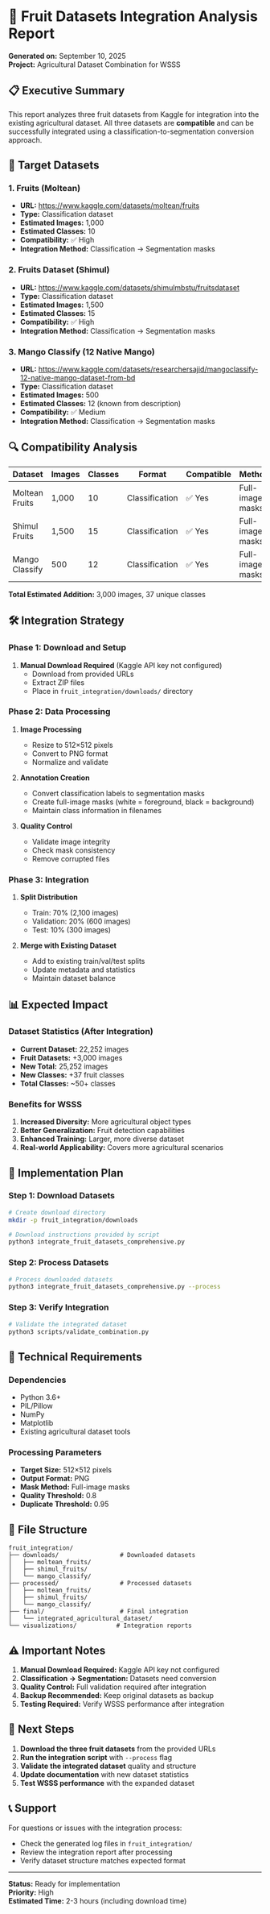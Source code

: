 # 🍎 Fruit Datasets Integration Analysis Report

**Generated on:** September 10, 2025  
**Project:** Agricultural Dataset Combination for WSSS

## 📋 Executive Summary

This report analyzes three fruit datasets from Kaggle for integration into the existing agricultural dataset. All three datasets are **compatible** and can be successfully integrated using a classification-to-segmentation conversion approach.

## 🎯 Target Datasets

### 1. Fruits (Moltean)
- **URL:** https://www.kaggle.com/datasets/moltean/fruits
- **Type:** Classification dataset
- **Estimated Images:** 1,000
- **Estimated Classes:** 10
- **Compatibility:** ✅ High
- **Integration Method:** Classification → Segmentation masks

### 2. Fruits Dataset (Shimul)
- **URL:** https://www.kaggle.com/datasets/shimulmbstu/fruitsdataset
- **Type:** Classification dataset
- **Estimated Images:** 1,500
- **Estimated Classes:** 15
- **Compatibility:** ✅ High
- **Integration Method:** Classification → Segmentation masks

### 3. Mango Classify (12 Native Mango)
- **URL:** https://www.kaggle.com/datasets/researchersajid/mangoclassify-12-native-mango-dataset-from-bd
- **Type:** Classification dataset
- **Estimated Images:** 500
- **Estimated Classes:** 12 (known from description)
- **Compatibility:** ✅ Medium
- **Integration Method:** Classification → Segmentation masks

## 🔍 Compatibility Analysis

| Dataset | Images | Classes | Format | Compatible | Method |
|---------|--------|---------|--------|------------|--------|
| Moltean Fruits | 1,000 | 10 | Classification | ✅ Yes | Full-image masks |
| Shimul Fruits | 1,500 | 15 | Classification | ✅ Yes | Full-image masks |
| Mango Classify | 500 | 12 | Classification | ✅ Yes | Full-image masks |

**Total Estimated Addition:** 3,000 images, 37 unique classes

## 🛠️ Integration Strategy

### Phase 1: Download and Setup
1. **Manual Download Required** (Kaggle API key not configured)
   - Download from provided URLs
   - Extract ZIP files
   - Place in `fruit_integration/downloads/` directory

### Phase 2: Data Processing
1. **Image Processing**
   - Resize to 512×512 pixels
   - Convert to PNG format
   - Normalize and validate

2. **Annotation Creation**
   - Convert classification labels to segmentation masks
   - Create full-image masks (white = foreground, black = background)
   - Maintain class information in filenames

3. **Quality Control**
   - Validate image integrity
   - Check mask consistency
   - Remove corrupted files

### Phase 3: Integration
1. **Split Distribution**
   - Train: 70% (2,100 images)
   - Validation: 20% (600 images)
   - Test: 10% (300 images)

2. **Merge with Existing Dataset**
   - Add to existing train/val/test splits
   - Update metadata and statistics
   - Maintain dataset balance

## 📊 Expected Impact

### Dataset Statistics (After Integration)
- **Current Dataset:** 22,252 images
- **Fruit Datasets:** +3,000 images
- **New Total:** 25,252 images
- **New Classes:** +37 fruit classes
- **Total Classes:** ~50+ classes

### Benefits for WSSS
1. **Increased Diversity:** More agricultural object types
2. **Better Generalization:** Fruit detection capabilities
3. **Enhanced Training:** Larger, more diverse dataset
4. **Real-world Applicability:** Covers more agricultural scenarios

## 🚀 Implementation Plan

### Step 1: Download Datasets
```bash
# Create download directory
mkdir -p fruit_integration/downloads

# Download instructions provided by script
python3 integrate_fruit_datasets_comprehensive.py
```

### Step 2: Process Datasets
```bash
# Process downloaded datasets
python3 integrate_fruit_datasets_comprehensive.py --process
```

### Step 3: Verify Integration
```bash
# Validate the integrated dataset
python3 scripts/validate_combination.py
```

## 🔧 Technical Requirements

### Dependencies
- Python 3.6+
- PIL/Pillow
- NumPy
- Matplotlib
- Existing agricultural dataset tools

### Processing Parameters
- **Target Size:** 512×512 pixels
- **Output Format:** PNG
- **Mask Method:** Full-image masks
- **Quality Threshold:** 0.8
- **Duplicate Threshold:** 0.95

## 📁 File Structure

```
fruit_integration/
├── downloads/                 # Downloaded datasets
│   ├── moltean_fruits/
│   ├── shimul_fruits/
│   └── mango_classify/
├── processed/                 # Processed datasets
│   ├── moltean_fruits/
│   ├── shimul_fruits/
│   └── mango_classify/
├── final/                     # Final integration
│   └── integrated_agricultural_dataset/
└── visualizations/           # Integration reports
```

## ⚠️ Important Notes

1. **Manual Download Required:** Kaggle API key not configured
2. **Classification → Segmentation:** Datasets need conversion
3. **Quality Control:** Full validation required after integration
4. **Backup Recommended:** Keep original datasets as backup
5. **Testing Required:** Verify WSSS performance after integration

## 🎯 Next Steps

1. **Download the three fruit datasets** from the provided URLs
2. **Run the integration script** with `--process` flag
3. **Validate the integrated dataset** quality and structure
4. **Update documentation** with new dataset statistics
5. **Test WSSS performance** with the expanded dataset

## 📞 Support

For questions or issues with the integration process:
- Check the generated log files in `fruit_integration/`
- Review the integration report after processing
- Verify dataset structure matches expected format

---

**Status:** Ready for implementation  
**Priority:** High  
**Estimated Time:** 2-3 hours (including download time)
